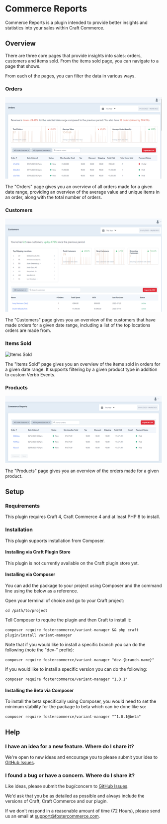 # Commerce Reports

Commerce Reports is a plugin intended to provide better insights and statistics into your sales within Craft Commerce.

## Overview

There are three core pages that provide insights into sales: orders, customers and items sold. From the items sold page, you can navigate to a page that shows.

From each of the pages, you can filter the data in various ways.

### Orders

![Orders](docs/assets/orders.png)

The "Orders" page gives you an overview of all orders made for a given date range, providing an overview of the average value and unique items in an order, along with the total number of orders.

### Customers

![Customers](docs/assets/customers.png)

The "Customers" page gives you an overview of the customers that have made orders for a given date range, including a list of the top locations orders are made from.

### Items Sold

![Items Sold](docs/assets/items.png)

The "Items Sold" page gives you an overview of the items sold in orders for a given date range. It supports filtering by a given product type in addition to custom Verbb Events.

### Products

![Products](docs/assets/products.png)

The "Products" page gives you an overview of the orders made for a given product.

## Setup

### Requirements

This plugin requires Craft 4, Craft Commerce 4 and at least PHP 8 to install.

### Installation

This plugin supports installation from Composer.

#### Installing via Craft Plugin Store

This plugin is not currently available on the Craft plugin store yet.

#### Installing via Composer

You can add the package to your project using Composer and the command line using the below as a reference.

Open your terminal of choice and go to your Craft project:

`cd /path/to/project`

Tell Composer to require the plugin and then Craft to install it:

`composer require fostercommerce/variant-manager && php craft plugin/install variant-manager`

Note that if you would like to install a specific branch you can do the following (note the "dev-" prefix):

`composer require fostercommerce/variant-manager "dev-{branch-name}"`

If you would like to install a specific version you can do the following:

`composer require fostercommerce/variant-manager "1.0.1"`

#### Installing the Beta via Composer

To install the beta specifically using Composer, you would need to set the minimum stability for the package to beta which can be done like so:

`composer require fostercommerce/variant-manager "^1.0.1@beta"`

## Help

### I have an idea for a new feature. Where do I share it?

We're open to new ideas and encourage you to please submit your idea to [GitHub Issues](https://github.com/FosterCommerce/craft-commercereports/issues).

### I found a bug or have a concern. Where do I share it?

Like ideas, please submit the bug/concern to [GitHub Issues](https://github.com/FosterCommerce/craft-commercereports/issues).

We'd ask that you be as detailed as possible and always include the versions of Craft, Craft Commerce and our plugin.

If we don't respond in a reasonable amount of time (72 Hours), please send us an email at support@fostercommerce.com.
